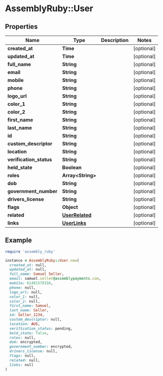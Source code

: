# AssemblyRuby::User

## Properties

| Name | Type | Description | Notes |
| ---- | ---- | ----------- | ----- |
| **created_at** | **Time** |  | [optional] |
| **updated_at** | **Time** |  | [optional] |
| **full_name** | **String** |  | [optional] |
| **email** | **String** |  | [optional] |
| **mobile** | **String** |  | [optional] |
| **phone** | **String** |  | [optional] |
| **logo_url** | **String** |  | [optional] |
| **color_1** | **String** |  | [optional] |
| **color_2** | **String** |  | [optional] |
| **first_name** | **String** |  | [optional] |
| **last_name** | **String** |  | [optional] |
| **id** | **String** |  | [optional] |
| **custom_descriptor** | **String** |  | [optional] |
| **location** | **String** |  | [optional] |
| **verification_status** | **String** |  | [optional] |
| **held_state** | **Boolean** |  | [optional] |
| **roles** | **Array&lt;String&gt;** |  | [optional] |
| **dob** | **String** |  | [optional] |
| **government_number** | **String** |  | [optional] |
| **drivers_license** | **String** |  | [optional] |
| **flags** | **Object** |  | [optional] |
| **related** | [**UserRelated**](UserRelated.md) |  | [optional] |
| **links** | [**UserLinks**](UserLinks.md) |  | [optional] |

## Example

```ruby
require 'assembly_ruby'

instance = AssemblyRuby::User.new(
  created_at: null,
  updated_at: null,
  full_name: Samuel Seller,
  email: samuel.seller@assemblypayments.com,
  mobile: 61491570156,
  phone: null,
  logo_url: null,
  color_1: null,
  color_2: null,
  first_name: Samuel,
  last_name: Seller,
  id: Seller_1234,
  custom_descriptor: null,
  location: AUS,
  verification_status: pending,
  held_state: false,
  roles: null,
  dob: encrypted,
  government_number: encrypted,
  drivers_license: null,
  flags: null,
  related: null,
  links: null
)
```

